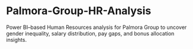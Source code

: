 # Palmora-Group-HR-Analysis
Power BI–based Human Resources analysis for Palmora Group to uncover gender inequality, salary distribution, pay gaps, and bonus allocation insights.
